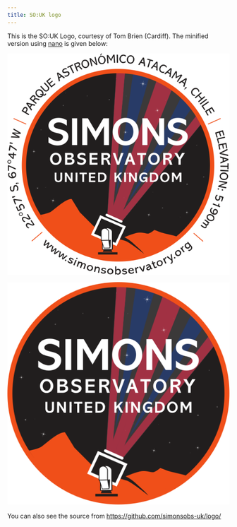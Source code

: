 ```yaml
---
title: SO:UK logo
---
```


This is the SO:UK Logo, courtesy of Tom Brien (Cardiff). The minified version using [nano](https://vecta.io/nano) is given below:

![Full logo: <https://simonsobs-uk.github.io/logo/SO_Logo_UK_full.min.svg>](SO_Logo_UK_full.min.svg)

![Logo with no outer text: <https://simonsobs-uk.github.io/logo/SO_Logo_UK_noOuterText.min.svg>](SO_Logo_UK_noOuterText.min.svg)

You can also see the source from <https://github.com/simonsobs-uk/logo/>
